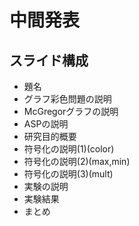 # 中間発表

## スライド構成

- 題名
- グラフ彩色問題の説明
- McGregorグラフの説明
- ASPの説明
- 研究目的概要
- 符号化の説明(1)(color)
- 符号化の説明(2)(max,min)
- 符号化の説明(3)(mult)
- 実験の説明
- 実験結果
- まとめ